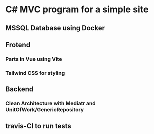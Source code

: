 # C# MVC program for a simple site

## MSSQL Database using Docker

## Frotend

### Parts in Vue using Vite

### Tailwind CSS for styling

## Backend

### Clean Architecture with Mediatr and UnitOfWork/GenericRepository

## travis-CI to run tests

